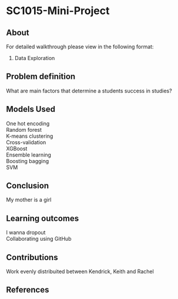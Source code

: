 # SC1015-Mini-Project
## About
For detailed walkthrough please view in the following format:
1. Data Exploration

## Problem definition
What are main factors that determine a students success in studies?

## Models Used
One hot encoding <br />
Random forest <br />
K-means clustering <br />
Cross-validation <br />
XGBoost <br />
Ensemble learning <br />
Boosting bagging <br />
SVM

## Conclusion
My mother is a girl

## Learning outcomes
I wanna dropout <br />
Collaborating using GitHub

## Contributions
Work evenly distribuited between Kendrick, Keith and Rachel

## References
